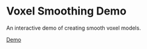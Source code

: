 # Voxel Smoothing Demo

An interactive demo of creating smooth voxel models.

[Demo](https://benwilliamgraham.github.io/voxel-smoothing)
